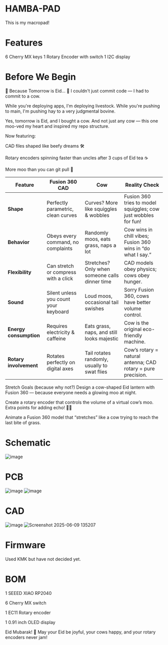 # HAMBA-PAD
This is my macropad!
# Features
 6 Cherry MX keys 1 Rotary Encoder with switch 1 I2C display

# Before We Begin

🐄 Because Tomorrow is Eid... 🎉
I couldn't just commit code — I had to commit to a cow.

While you're deploying apps, I'm deploying livestock.
While you're pushing to main, I'm pushing hay to a very judgmental bovine.

Yes, tomorrow is Eid, and I bought a cow.
And not just any cow — this one moo-ved my heart and inspired my repo structure.

Now featuring:

CAD files shaped like beefy dreams 🛠️

Rotary encoders spinning faster than uncles after 3 cups of Eid tea ☕

More moo than you can git pull 🐄

| Feature                | Fusion 360 CAD                        | Cow                                            | Reality Check                                                  |
| ---------------------- | ------------------------------------- | ---------------------------------------------- | -------------------------------------------------------------- |
| **Shape**              | Perfectly parametric, clean curves    | Curves? More like squiggles & wobbles          | Fusion 360 tries to model squiggles; cow just wobbles for fun! |
| **Behavior**           | Obeys every command, no complaints    | Randomly moos, eats grass, naps a lot          | Cow wins in chill vibes; Fusion 360 wins in “do what I say.”   |
| **Flexibility**        | Can stretch or compress with a click  | Stretches? Only when someone calls dinner time | CAD models obey physics; cows obey hunger.                     |
| **Sound**              | Silent unless you count your keyboard | Loud moos, occasional tail swishes             | Sorry Fusion 360, cows have better volume control.             |
| **Energy consumption** | Requires electricity & caffeine       | Eats grass, naps, and still looks majestic     | Cow is the original eco-friendly machine.                      |
| **Rotary involvement** | Rotates perfectly on digital axes     | Tail rotates randomly, usually to swat flies   | Cow’s rotary = natural antenna; CAD rotary = pure precision.   |

Stretch Goals (because why not?)
Design a cow-shaped Eid lantern with Fusion 360 — because everyone needs a glowing moo at night.

Create a rotary encoder that controls the volume of a virtual cow’s moo. Extra points for adding echo! 🐄🎶

Animate a Fusion 360 model that “stretches” like a cow trying to reach the last bite of grass.

# Schematic
![image](https://github.com/user-attachments/assets/1ebf0567-b441-43e3-82ed-c0cd360a5299)



# PCB


![image](https://github.com/user-attachments/assets/8ea89b3f-7f2f-44d5-ad39-f4f68cadf9a9)
![image](https://github.com/user-attachments/assets/24e071f7-cb65-4550-b312-48df8a9046e2)




# CAD

![image](https://github.com/user-attachments/assets/67e8b183-392e-4df9-a613-1e0cdc9795c3)
![Screenshot 2025-06-09 135207](https://github.com/user-attachments/assets/be146c0f-6f0d-4a5a-a7d5-b18517e1e0a7)



# Firmware
Used KMK but have not decided yet.

# BOM
1 SEEED XIAO RP2040

6 Cherry MX switch

1 EC11 Rotary encoder

1 0.91 inch OLED display

Eid Mubarak! 🎉
May your Eid be joyful, your cows happy, and your rotary encoders never jam!


